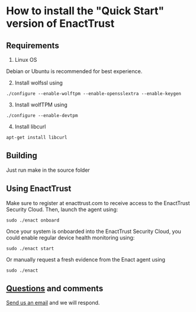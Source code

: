 # How to install the "Quick Start" version of EnactTrust

## Requirements

1.  Linux OS

   Debian or Ubuntu is recommended for best experience.

2.  Install wolfssl using

```
./configure --enable-wolftpm --enable-opensslextra --enable-keygen
```

3.  Install wolfTPM using

```
./configure --enable-devtpm
```

4.  Install libcurl

```
apt-get install libcurl
```

## Building

Just run make in the source folder

## Using EnactTrust

Make sure to register at enacttrust.com to receive access to the EnactTrust Security Cloud. Then, launch the agent using:

```
sudo ./enact onboard
```

Once your system is onboarded into the EnactTrust Security Cloud, you could enable regular device health monitoring using:
```
sudo ./enact start
```

Or manually request a fresh evidence from the Enact agent using

```
sudo ./enact
```

## [Questions](mailto:support@enacttrust.com "contact us over email") and comments

[Send us an email](mailto:support@enacttrust.com "contact us over email") and we will respond.

